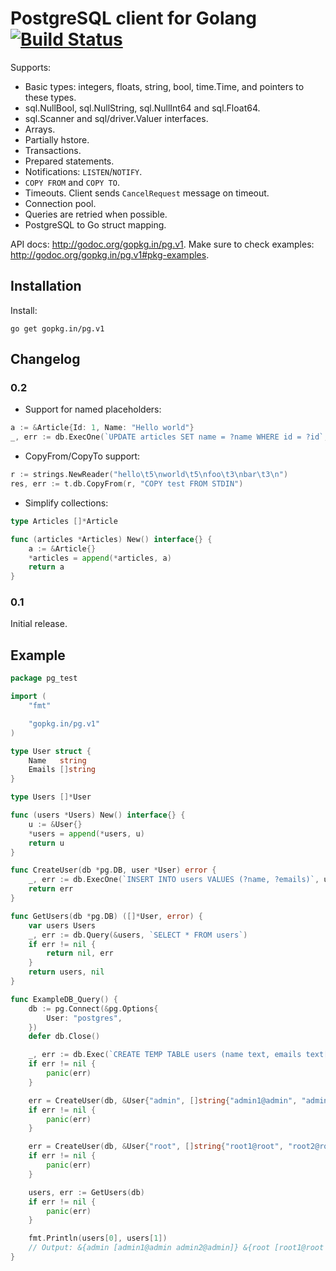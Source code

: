 PostgreSQL client for Golang [![Build Status](https://travis-ci.org/go-pg/pg.svg)](https://travis-ci.org/go-pg/pg)
============================

Supports:

- Basic types: integers, floats, string, bool, time.Time, and pointers to these types.
- sql.NullBool, sql.NullString, sql.NullInt64 and sql.Float64.
- sql.Scanner and sql/driver.Valuer interfaces.
- Arrays.
- Partially hstore.
- Transactions.
- Prepared statements.
- Notifications: `LISTEN`/`NOTIFY`.
- `COPY FROM` and `COPY TO`.
- Timeouts. Client sends `CancelRequest` message on timeout.
- Connection pool.
- Queries are retried when possible.
- PostgreSQL to Go struct mapping.

API docs: http://godoc.org/gopkg.in/pg.v1. Make sure to check examples: http://godoc.org/gopkg.in/pg.v1#pkg-examples.

Installation
------------

Install:

    go get gopkg.in/pg.v1

Changelog
---------

### 0.2

* Support for named placeholders:

```go
a := &Article{Id: 1, Name: "Hello world"}
_, err := db.ExecOne(`UPDATE articles SET name = ?name WHERE id = ?id`, a)
```

* CopyFrom/CopyTo support:

```go
r := strings.NewReader("hello\t5\nworld\t5\nfoo\t3\nbar\t3\n")
res, err := t.db.CopyFrom(r, "COPY test FROM STDIN")
```

* Simplify collections:

```go
type Articles []*Article

func (articles *Articles) New() interface{} {
    a := &Article{}
    *articles = append(*articles, a)
    return a
}
```

### 0.1

Initial release.

Example
-------
```go
package pg_test

import (
	"fmt"

	"gopkg.in/pg.v1"
)

type User struct {
	Name   string
	Emails []string
}

type Users []*User

func (users *Users) New() interface{} {
	u := &User{}
	*users = append(*users, u)
	return u
}

func CreateUser(db *pg.DB, user *User) error {
	_, err := db.ExecOne(`INSERT INTO users VALUES (?name, ?emails)`, user)
	return err
}

func GetUsers(db *pg.DB) ([]*User, error) {
	var users Users
	_, err := db.Query(&users, `SELECT * FROM users`)
	if err != nil {
		return nil, err
	}
	return users, nil
}

func ExampleDB_Query() {
	db := pg.Connect(&pg.Options{
		User: "postgres",
	})
	defer db.Close()

	_, err := db.Exec(`CREATE TEMP TABLE users (name text, emails text[])`)
	if err != nil {
		panic(err)
	}

	err = CreateUser(db, &User{"admin", []string{"admin1@admin", "admin2@admin"}})
	if err != nil {
		panic(err)
	}

	err = CreateUser(db, &User{"root", []string{"root1@root", "root2@root"}})
	if err != nil {
		panic(err)
	}

	users, err := GetUsers(db)
	if err != nil {
		panic(err)
	}

	fmt.Println(users[0], users[1])
	// Output: &{admin [admin1@admin admin2@admin]} &{root [root1@root root2@root]}
}
```

